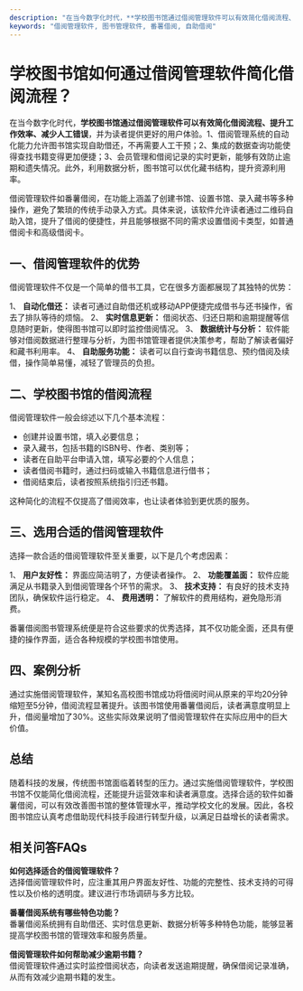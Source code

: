 ```yaml
---
description: "在当今数字化时代，**学校图书馆通过借阅管理软件可以有效简化借阅流程、提升工作效率、减少人工错误**，并为读者提供更好的用户体验。1、借阅管理系统的自动化能力允许图书馆实现自助借还，不再需要人工干预；2、集成的数据查询功能使得查找书籍变得更加便捷；3、会员管理和借阅记录的实时更新，能够有效防止逾期和遗失情况。此外，利用数据分析，图书馆可以优化藏书结构，提升资源利用率。"
keywords: "借阅管理软件, 图书管理软件, 番薯借阅, 自助借阅"
---
```

# 学校图书馆如何通过借阅管理软件简化借阅流程？

在当今数字化时代，**学校图书馆通过借阅管理软件可以有效简化借阅流程、提升工作效率、减少人工错误**，并为读者提供更好的用户体验。1、借阅管理系统的自动化能力允许图书馆实现自助借还，不再需要人工干预；2、集成的数据查询功能使得查找书籍变得更加便捷；3、会员管理和借阅记录的实时更新，能够有效防止逾期和遗失情况。此外，利用数据分析，图书馆可以优化藏书结构，提升资源利用率。

借阅管理软件如番薯借阅，在功能上涵盖了创建书馆、设置书馆、录入藏书等多种操作，避免了繁琐的传统手动录入方式。具体来说，该软件允许读者通过二维码自助入馆，提升了借阅的便捷性，并且能够根据不同的需求设置借阅卡类型，如普通借阅卡和高级借阅卡。

## 一、借阅管理软件的优势

借阅管理软件不仅是一个简单的借书工具，它在很多方面都展现了其独特的优势：

1、 **自动化借还：** 读者可通过自助借还机或移动APP便捷完成借书与还书操作，省去了排队等待的烦恼。
2、 **实时信息更新：** 借阅状态、归还日期和逾期提醒等信息随时更新，使得图书馆可以即时监控借阅情况。
3、 **数据统计与分析：** 软件能够对借阅数据进行整理与分析，为图书馆管理者提供决策参考，帮助了解读者偏好和藏书利用率。
4、 **自助服务功能：** 读者可以自行查询书籍信息、预约借阅及续借，操作简单易懂，减轻了管理员的负担。

## 二、学校图书馆的借阅流程

借阅管理软件一般会综述以下几个基本流程：

- 创建并设置书馆，填入必要信息；
- 录入藏书，包括书籍的ISBN号、作者、类别等；
- 读者在自助平台申请入馆，填写必要的个人信息；
- 读者借阅书籍时，通过扫码或输入书籍信息进行借书；
- 借阅结束后，读者按照系统指引归还书籍。

这种简化的流程不仅提高了借阅效率，也让读者体验到更优质的服务。

## 三、选用合适的借阅管理软件

选择一款合适的借阅管理软件至关重要，以下是几个考虑因素：

1、 **用户友好性：** 界面应简洁明了，方便读者操作。
2、 **功能覆盖面：** 软件应能满足从书籍录入到借阅管理各个环节的需求。
3、 **技术支持：** 有良好的技术支持团队，确保软件运行稳定。
4、 **费用透明：** 了解软件的费用结构，避免隐形消费。

番薯借阅图书管理系统便是符合这些要求的优秀选择，其不仅功能全面，还具有便捷的操作界面，适合各种规模的学校图书馆使用。

## 四、案例分析

通过实施借阅管理软件，某知名高校图书馆成功将借阅时间从原来的平均20分钟缩短至5分钟，借阅流程显著提升。该图书馆使用番薯借阅后，读者满意度明显上升，借阅量增加了30%。这些实际效果说明了借阅管理软件在实际应用中的巨大价值。

## 总结

随着科技的发展，传统图书馆面临着转型的压力。通过实施借阅管理软件，学校图书馆不仅能简化借阅流程，还能提升运营效率和读者满意度。选择合适的软件如番薯借阅，可以有效改善图书馆的整体管理水平，推动学校文化的发展。因此，各校图书馆应认真考虑借助现代科技手段进行转型升级，以满足日益增长的读者需求。

## 相关问答FAQs

**如何选择适合的借阅管理软件？**  
选择借阅管理软件时，应注重其用户界面友好性、功能的完整性、技术支持的可得性以及价格的透明度。建议进行市场调研与多方比较。

**番薯借阅系统有哪些特色功能？**  
番薯借阅系统拥有自助借还、实时信息更新、数据分析等多种特色功能，能够显著提高学校图书馆的管理效率和服务质量。

**借阅管理软件如何帮助减少逾期书籍？**  
借阅管理软件通过实时监控借阅状态，向读者发送逾期提醒，确保借阅记录准确，从而有效减少逾期书籍的发生。
